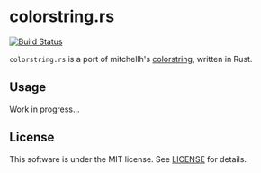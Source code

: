 # colorstring.rs
[![Build Status](https://travis-ci.org/ubnt-intrepid/colorstring.rs.svg?branch=master)](https://travis-ci.org/ubnt-intrepid/colorstring.rs)

`colorstring.rs` is a port of mitchellh's [colorstring](https://github.com/mitchellh/colorstring), written in Rust.

## Usage
Work in progress...

## License
This software is under the MIT license.
See [LICENSE](LICENSE) for details.

